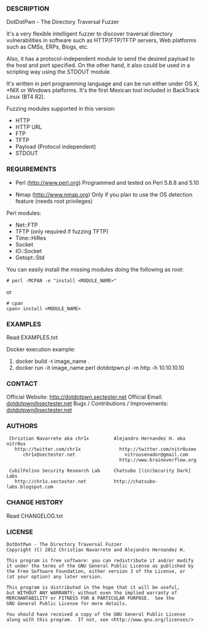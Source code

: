 ### DESCRIPTION ###

DotDotPwn - The Directory Traversal Fuzzer

It's a very flexible intelligent fuzzer to discover traversal
directory vulnerabilities in software such as HTTP/FTP/TFTP
servers, Web platforms such as CMSs, ERPs, Blogs, etc.

Also, it has a protocol-independent module to send the desired
payload to the host and port specified. On the other hand, it
also could be used in a scripting way using the STDOUT module.

It's written in perl programming language and can be run
either under OS X, *NIX or Windows platforms. It's the first Mexican
tool included in BackTrack Linux (BT4 R2).

Fuzzing modules supported in this version:
- HTTP
- HTTP URL
- FTP
- TFTP
- Payload (Protocol independent)
- STDOUT


### REQUIREMENTS ###

- Perl (http://www.perl.org)
Programmed and tested on Perl 5.8.8 and 5.10

- Nmap (http://www.nmap.org)
Only if you plan to use the OS detection feature
(needs root privileges)

Perl modules:
- Net::FTP
- TFTP (only required if fuzzing TFTP)
- Time::HiRes
- Socket
- IO::Socket
- Getopt::Std

You can easily install the missing modules doing the
following as root:

```
# perl -MCPAN -e "install <MODULE_NAME>"
```

or

```
# cpan
cpan> install <MODULE_NAME>
```


### EXAMPLES ###

Read EXAMPLES.txt

Docker execution example:

1. docker build -t image_name .
1. docker run -it  image_name perl dotdotpwn.pl -m http -h 10.10.10.10


### CONTACT ###

Official Website: http://dotdotpwn.sectester.net
Official Email:   dotdotpwn@sectester.net
Bugs / Contributions / Improvements: dotdotpwn@sectester.net


### AUTHORS ###

```
 Christian Navarrete aka chr1x         Alejandro Hernandez H. aka nitr0us
   http://twitter.com/chr1x              http://twitter.com/nitr0usmx
      chr1x@sectester.net                  nitrousenador@gmail.com
                                         http://www.brainoverflow.org

 CubilFelino Security Research Lab     Chatsubo [(in)Security Dark] Labs
   http://chr1x.sectester.net          http://chatsubo-labs.blogspot.com
```

### CHANGE HISTORY ###

Read CHANGELOG.txt

### LICENSE ###

```
DotDotPwn - The Directory Traversal Fuzzer
Copyright (C) 2012 Christian Navarrete and Alejandro Hernandez H.

This program is free software: you can redistribute it and/or modify
it under the terms of the GNU General Public License as published by
the Free Software Foundation, either version 3 of the License, or
(at your option) any later version.

This program is distributed in the hope that it will be useful,
but WITHOUT ANY WARRANTY; without even the implied warranty of
MERCHANTABILITY or FITNESS FOR A PARTICULAR PURPOSE.  See the
GNU General Public License for more details.

You should have received a copy of the GNU General Public License
along with this program.  If not, see <http://www.gnu.org/licenses/>
```

